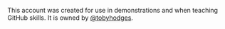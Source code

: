 This account was created for use in demonstrations and when teaching GitHub skills. It is owned by [@tobyhodges](https://github.com/tobyhodges).
